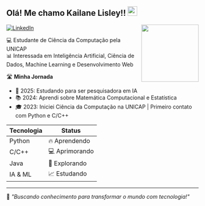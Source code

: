 <h2> Olá! Me chamo Kailane Lisley!! <img src="[https://raw.githubusercontent.com/ABSphreak/ABSphreak/master/gifs/Hi.gif](https://media.tenor.com/IF2JdxzmyN4AAAAj/coding-girl.gif)" height="25px"></h2>

<img align="right" src="[https://media2.giphy.com/media/zhYSVCirREeIZtONCI/giphy.gif](https://media.tenor.com/IF2JdxzmyN4AAAAj/coding-girl.gif)" width='150'/> 

[ ![LinkedIn](https://img.shields.io/badge/LinkedIn-4682B4?style=for-the-badge&logo=linkedin&logoColor=white)](www.linkedin.com/in/kailane-lisley-ciencia-da-computacao)

💻 Estudante de Ciência da Computação pela UNICAP  
📊 Interessada em Inteligência Artificial, Ciência de Dados, Machine Learning e Desenvolvimento Web

🛣️ **Minha Jornada**
- 🚀 2025: Estudando para ser pesquisadora em IA
- 📚 2024: Aprendi sobre Matemática Computacional e Estatística
- 🎓 2023: Iniciei Ciência da Computação na UNICAP | Primeiro contato com Python e C/C++

| Tecnologia  | Status  |
|------------|--------|
| Python     | 🔥 Aprendendo |
| C/C++     | 💻 Aprimorando |
| Java       | 🚀 Explorando |
| IA & ML    | 📈 Estudando |

---
🚀 *"Buscando conhecimento para transformar o mundo com tecnologia!"*
